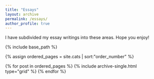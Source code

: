 ```yaml
---
title: "Essays"
layout: archive
permalink: /essays/
author_profile: true
---
```


I have subdivided my essay writings into these areas. Hope you enjoy!

<nbsp>

{% include base_path %}

{% assign ordered_pages = site.cats | sort:"order_number" %}

<div class="grid__wrapper" style="width: 100%;">
{% for post in ordered_pages %}
  {% include archive-single.html type="grid" %}
{% endfor %}
</div>

